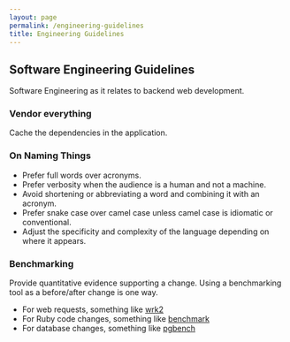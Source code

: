 ```yaml
---
layout: page
permalink: /engineering-guidelines
title: Engineering Guidelines
---
```


## Software Engineering Guidelines

Software Engineering as it relates to backend web development.

### Vendor everything

Cache the dependencies in the application.

### On Naming Things

* Prefer full words over acronyms.
* Prefer verbosity when the audience is a human and not a machine.
* Avoid shortening or abbreviating a word and combining it with an acronym.
* Prefer snake case over camel case unless camel case is idiomatic or conventional.
* Adjust the specificity and complexity of the language depending on where it appears.

### Benchmarking

Provide quantitative evidence supporting a change. Using a benchmarking tool as a before/after change is one way.

* For web requests, something like [wrk2](https://github.com/giltene/wrk2)
* For Ruby code changes, something like [benchmark](https://github.com/ruby/benchmark)
* For database changes, something like [pgbench](https://www.postgresql.org/docs/10/pgbench.html)

